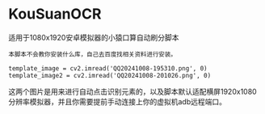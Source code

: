# KouSuanOCR
适用于1080x1920安卓模拟器的小猿口算自动刷分脚本

`本脚本不会教你安装什么库，自己去百度找相关资料进行安装。`

`
template_image = cv2.imread('QQ20241008-195310.png', 0)  
template_image2 = cv2.imread('QQ20241008-201026.png', 0)  
`

这两个图片是用来进行自动点击识别元素的，以及脚本默认适配横屏1920x1080分辨率模拟器，并且你需要提前手动连接上你的虚拟机adb远程端口。
